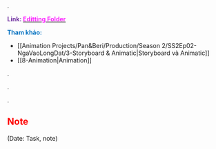 .

<span style="font-weight:bold; color:rgb(112, 48, 160)">Link: </span>[<span style="font-weight:bold; color:rgb(251, 31, 255)">Editting Folder</span>](file:///D:%5CPROJECTS%5CPan&Beri%5C2.Production%5CSeason%202%5CSS2Ep02-NgaVaoLongDat%5C9.Editting)

<span style="font-weight:bold; color:rgb(0, 112, 192)">Tham khảo:</span>
* [[Animation Projects/Pan&Beri/Production/Season 2/SS2Ep02-NgaVaoLongDat/3-Storyboard & Animatic|Storyboard và Animatic]]
* [[8-Animation|Animation]]

.

.

.

## <span style="color:rgb(255, 0, 0)">Note</span> 
(Date: Task, note)